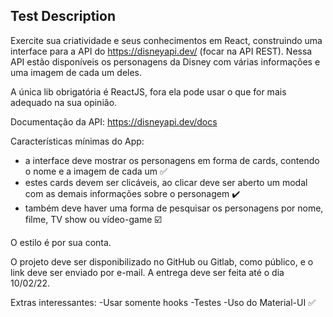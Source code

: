 
## Test Description

Exercite sua criatividade e seus conhecimentos em React, construindo uma interface para a API do https://disneyapi.dev/ (focar na API REST). Nessa API estão disponíveis os personagens da Disney com várias informações e uma imagem de cada um deles.

A única lib obrigatória é ReactJS, fora ela pode usar o que for mais adequado na sua opinião.

Documentação da API: https://disneyapi.dev/docs

Características mínimas do App:
- a interface deve mostrar os personagens em forma de cards, contendo o nome e a imagem de cada um ✅️
- estes cards devem ser clicáveis, ao clicar deve ser aberto um modal com as demais informações sobre o personagem ✔️
- também deve haver uma forma de pesquisar os personagens por nome, filme, TV show ou vídeo-game ☑️

O estilo é por sua conta.

O projeto deve ser disponibilizado no GitHub ou Gitlab, como público, e o link deve ser enviado por e-mail. A entrega deve ser feita até o dia 10/02/22.

Extras interessantes:
-Usar somente hooks
-Testes
-Uso do Material-UI ✅️